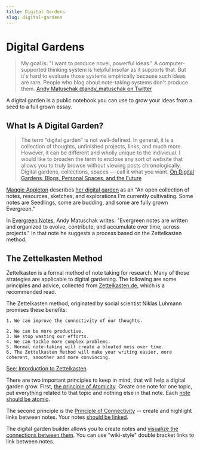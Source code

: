 ```yaml
---
title: Digital Gardens
slug: digital-gardens
---
```


# Digital Gardens

>My goal is: "I want to produce novel, powerful ideas." A computer-supported thinking system is helpful insofar as it supports that. But it's hard to evaluate those systems empirically because such ideas are rare. People who blog about note-taking systems don't produce them.
> [Andy Matuschak @andy_matuschak on Twitter](https://twitter.com/andy_matuschak/status/1247604704013512705?s=09)

A digital garden is a public notebook you can use to grow your ideas from a seed to a full grown essay. 

## What Is A Digital Garden?

> The term “digital garden” is not well-defined. In general, it is a collection of thoughts, unfinished projects, links, and much more. However, it can be different and wholly unique to the individual. I would like to broaden the term to enclose any sort of website that allows you to truly browse without viewing posts chronologically. Digital gardens, collections, spaces — call it what you want.
>  [On Digital Gardens, Blogs, Personal Spaces, and the Future](https://wptavern.com/on-digital-gardens-blogs-personal-spaces-and-the-future)

[Maggie Appleton](https://maggieappleton.com/) describes [her digital garden](https://maggieappleton.com/garden/) as an "An open collection of notes, resources, sketches, and explorations I'm currently cultivating. Some notes are Seedlings, some are budding, and some are fully grown Evergreen." 

In [Evergreen Notes](https://notes.andymatuschak.org/z4SDCZQeRo4xFEQ8H4qrSqd68ucpgE6LU155C), Andy Matuschak writes: "Evergreen notes are written and organized to evolve, contribute, and accumulate over time, across projects." In that note he suggests a process based on the Zettelkasten method.

## The Zettelkasten Method

Zettelkasten is a formal method of note taking for research. Many of those strategies are applicable to digital gardening. The following are some principles and advice, collected from [Zettelkasten.de](https://zettelkasten.de/), which is a recommended read.

The Zettelkasten method, originated by social scientist Niklas Luhmann promises these benefits:
```
1. We can improve the connectivity of our thoughts.

2. We can be more productive.
3. We stop wasting our efforts.
4. We can tackle more complex problems.
5. Normal note-taking will create a bloated mess over time. 
6. The Zettelkasten Method will make your writing easier, more coherent, smoother and more convincing. 
```

[See: Intorduction to Zettelkasten](https://zettelkasten.de/introduction/)

There are two important principles to keep in mind, that will help a digital garden grow. First, [the principle of Atomicity](https://zettelkasten.de/posts/create-zettel-from-reading-notes/). Create one note for one topic, put everything related to that topic and nothing else in that note. Each [note should be atomic](https://notes.andymatuschak.org/z4Rrmh17vMBbauEGnFPTZSK3UmdsGExLRfZz1). 

The second principle is the [Principle of Connectivity](https://zettelkasten.de/posts/luhmann-folgezettel-truth/) -- create and highlight links between notes. Your notes [should be linked](https://notes.andymatuschak.org/z2HUE4ABbQjUNjrNemvkTCsLa1LPDRuwh1tXC).
 
 The digital garden builder allows you to create notes and [visualize the connections between them](https://github.com/Shelob9/digitial-garden-builder/issues/9). You can use "wiki-style" double bracket links to link between notes.
